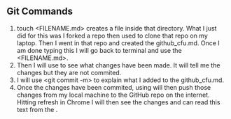 ## Git Commands

1. touch <FILENAME.md> creates a file inside that directory. What I just did for this was I forked a repo then used <git clone> to clone that repo on my laptop. Then I went in that repo and created the github_cfu.md. Once I am done typing this I will go back to terminal and use the <git add> <FILENAME.md>.
1. Then I will use <git status> to see what changes have been made. It will tell me the changes but they are not commited.
1. I will use <git commit -m> to explain what I added to the github_cfu.md.
1. Once the changes have been commited, using <git push> will then push those changes from my local machine to the GitHub repo on the internet. Hitting refresh in Chrome I will then see the changes and can read this text from the <git push>.